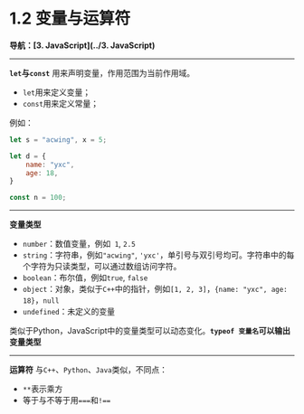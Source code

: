 # 1.2 变量与运算符

**导航：[3. JavaScript](../3. JavaScript)**

---

**`let`与`const`**
用来声明变量，作用范围为当前作用域。

* `let`用来定义变量；
* `const`用来定义常量；

例如：

```javascript
let s = "acwing", x = 5;

let d = {
    name: "yxc",
    age: 18,
}

const n = 100;
```

---

**变量类型**

* `number`：数值变量，例如` 1`, `2.5`
* `string`：字符串，例如`"acwing"`, `'yxc'`，单引号与双引号均可。字符串中的每个字符为只读类型，可以通过数组访问字符。
* `boolean`：布尔值，例如`true`, `false`
* `object`：对象，类似于`C++`中的指针，例如`[1, 2, 3]`，`{name: "yxc", age: 18}`，`null`
* `undefined`：未定义的变量

类似于Python，JavaScript中的变量类型可以动态变化。**`typeof 变量名`可以输出变量类型**

---

**运算符**
与`C++`、`Python`、`Java`类似，不同点：

* `**`表示乘方
* 等于与不等于用`===`和`!==`

